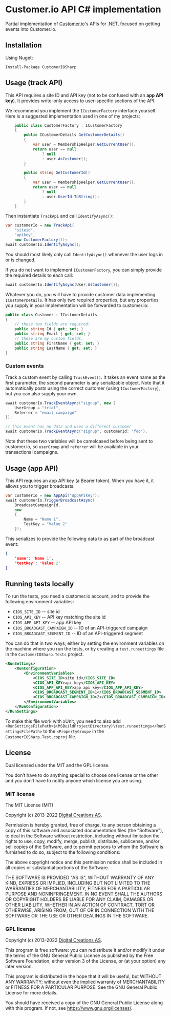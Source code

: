 # Customer.io API C# implementation

Partial implementation of [Customer.io](https://www.customer.io)'s APIs for .NET, focused on getting events into Customer.io.

## Installation

Using Nuget:

    Install-Package CustomerIOSharp

## Usage (track API)

This API requires a site ID and API key (not to be confused with an **app API key**). It provides write-only access to user-specific sections of the API.

We recommend you implement the `ICustomerFactory` interface yourself. Here is a suggested implementation used in one of my projects:

```cs
    public class CustomerFactory : ICustomerFactory
    {
        public ICustomerDetails GetCustomerDetails()
        {
            var user = MembershipHelper.GetCurrentUser();
            return user == null 
                ? null 
                : user.AsCustomer();
        }

        public string GetCustomerId()
        {
            var user = MembershipHelper.GetCurrentUser();
            return user == null
                ? null
                : user.UserId.ToString();
        }
    }
```

Then instantiate `TrackApi` and call `IdentifyAsync()`:

```cs
var customerIo = new TrackApi(
    "siteid", 
    "apikey", 
    new CustomerFactory());
await customerIo.IdentifyAsync();
```

You should most likely only call `IdentifyAsync()` whenever the user logs in or is changed.

If you do not want to implement `ICustomerFactory`, you can simply provide the required details to each call:

```cs
await customerIo.IdentifyAsync(User.AsCustomer());
```

Whatever you do, you will have to provide customer data implementing `ICustomerDetails`. It has only two required properties, but any properties you supply in your implementation will be forwarded to customer.io:

```cs
public class Customer : ICustomerDetails 
{
    // these two fields are required:
    public string Id { get; set; }
    public string Email { get; set; }
    // these are my custom fields:
    public string FirstName { get; set; }
    public string LastName { get; set; }
}
```

### Custom events

Track a custom event by calling `TrackEvent()`. It takes an event name as the first parameter, the second parameter is any serializable object. Note that it automatically posts using the correct customer (using `ICustomerFactory`), but you can also supply your own.

```cs
await customerIo.TrackEventAsync("signup", new {
	UserGroup = "trial",
	Referrer = "email campaign"
});

// this event has no data and uses a different customer
await customerIo.TrackEventAsync("signup", customerId: "foo");
```

Note that these two variables will be camelcased before being sent to customer.io, so `userGroup` and `referrer` will be available in your transactional campaigns.

## Usage (app API)

This API requires an app API key (a Bearer token). When you have it, it allows you to trigger broadcasts.

```cs
var customerIo = new AppApi("appAPIkey");
await customerIo.TriggerBroadcastAsync(
    BroadcastCampaignId, 
    new
    {
        Name = "Name 1",
        TestKey = "Value 2"
    });
```

This serializes to provide the following data to as part of the broadcast event:

```json
{
    'name': 'Name 1',
    'testKey': 'Value 2'
}
```

## Running tests locally

To run the tests, you need a customer.io account, and to provide the following environment variables:

- `CIOS_SITE_ID` -- site id
- `CIOS_API_KEY` -- API key matching the site id
- `CIOS_APP_API_KEY` -- app API key
- `CIOS_BROADCAST_CAMPAIGN_ID` -- ID of an API-triggered campaign
- `CIOS_BROADCAST_SEGMENT_ID` -- ID of an API-triggered segment

You can do that in two ways; either by setting the environment variables on the machine where you run the tests, or by creating a `test.runsettings` file in the `CustomerIOSharp.Tests` project.

```xml
<RunSettings>
	<RunConfiguration>
		<EnvironmentVariables>
			<CIOS_SITE_ID>site id</CIOS_SITE_ID>
			<CIOS_API_KEY>api key</CIOS_API_KEY>
			<CIOS_APP_API_KEY>app api key</CIOS_APP_API_KEY>
			<CIOS_BROADCAST_SEGMENT_ID>1</CIOS_BROADCAST_SEGMENT_ID>
			<CIOS_BROADCAST_CAMPAIGN_ID>2</CIOS_BROADCAST_CAMPAIGN_ID>
		</EnvironmentVariables>
	</RunConfiguration>
</RunSettings>
```

To make this file work with xUnit, you need to also add `<RunSettingsFilePath>$(MSBuildProjectDirectory)\test.runsettings</RunSettingsFilePath>` to the `<PropertyGroup>` in the `CustomerIOSharp.Test.csproj` file.

## License

Dual licensed under the MIT and the GPL license.

You don’t have to do anything special to choose one license or the other and you don’t have to notify anyone which license you are using.

### MIT license

The MIT License (MIT)

Copyright (c) 2013-2022 [Digital Creations AS](https://www.digitalcreations.no).

Permission is hereby granted, free of charge, to any person obtaining a copy of this software and associated documentation files (the "Software"), to deal in the Software without restriction, including without limitation the rights to use, copy, modify, merge, publish, distribute, sublicense, and/or sell copies of the Software, and to permit persons to whom the Software is furnished to do so, subject to the following conditions:

The above copyright notice and this permission notice shall be included in all copies or substantial portions of the Software.

THE SOFTWARE IS PROVIDED "AS IS", WITHOUT WARRANTY OF ANY KIND, EXPRESS OR IMPLIED, INCLUDING BUT NOT LIMITED TO THE WARRANTIES OF MERCHANTABILITY, FITNESS FOR A PARTICULAR PURPOSE AND NONINFRINGEMENT. IN NO EVENT SHALL THE AUTHORS OR COPYRIGHT HOLDERS BE LIABLE FOR ANY CLAIM, DAMAGES OR OTHER LIABILITY, WHETHER IN AN ACTION OF CONTRACT, TORT OR OTHERWISE, ARISING FROM, OUT OF OR IN CONNECTION WITH THE SOFTWARE OR THE USE OR OTHER DEALINGS IN THE SOFTWARE.

### GPL license

Copyright (c) 2013-2022 [Digital Creations AS](https://www.digitalcreations.no).

This program is free software: you can redistribute it and/or modify it under the terms of the GNU General Public License as published by the Free Software Foundation, either version 3 of the License, or (at your option) any later version.

This program is distributed in the hope that it will be useful, but WITHOUT ANY WARRANTY; without even the implied warranty of MERCHANTABILITY or FITNESS FOR A PARTICULAR PURPOSE.  See the GNU General Public License for more details.

You should have received a copy of the GNU General Public License along with this program.  If not, see <https://www.gnu.org/licenses/>.
